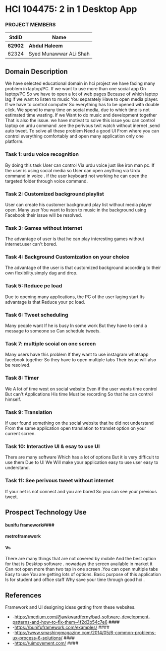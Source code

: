 # HCI 104475: 2 in 1 Desktop App #
### PROJECT MEMBERS ###
StdID | Name
------------ | -------------
**62902** | **Abdul Haleem** <!--this is the group leader in bold-->
62324 | Syed Munawwar ALi Shah 
<!-- Replace name and student ids with acutally group member names and ids-->
## Domain Description ##
<!--Replace this text with the description the domain you have choose. Give reason behind your choice. Explain why you were motivated etc. etc.-->
We have selected educational domain in hci project we have facing many problem in laptop/PC. If we want to use more than one social app On laptop/PC So we have to open a lot of web pages Because of which laptop lag
If we want to listen to music You separately Have to open media player.
If we have to control  computer So everything has to be opened with double click.
We spend to many  time on social media, due to which time is not estimated time wasting. 
If we Want to do music and development together That is also the issue. 
we have motivat to solve this issue you can control laptop on urdu command .see the perivous twit watch without inernet ,send auto tweet.
To solve all these problem Need a good UI From where you can control everything comfortably and open many application only one  platform.

### Task 1: urdu voice recognition ###
By doing this task User can control Via urdu voice just like iron man pc.
If the user is using social media so User can open anything via Urdu command in voice .
if the user keyboard not working he can open the targeted folder through voice command.

### Task 2: Customized background playlist ###
User can create his customer background play list without  media player open.
Many user You want to listen to music in the background using Facebook their issue will be resolved.

### Task 3: Games without internet ###
The advantage of user is that he can play interesting  games without internet.user can't bored.

### Task 4: Background Customization on your choice ###
The advantage of the user is that customized  background according to their own flexibility.simply dag and drop.

### Task 5: Reduce pc load ###
Due to opening many applications, the PC of the user laging start 
Its advantage is that Reduce your pc load.

### Task 6: Tweet scheduling ###
Many people want If he is busy In some work But they have to send a message to someone so Can schedule tweets.

### Task 7: multiple scoial  on one screen ###
Many users have this problem If they want to use instagram whatsapp facebook together So they have to open multiple tabs Their issue will also be resolved.

### Task 8: Timer ###
We A lot of time west on social  website Even if the user wants time control But can't 
Applications His time Must be recording So that he can control himself.

### Task 9: Translation ###
If user found something on the social website that he did not understand From the same application open translation to translet option on your current scrren.

### Task 10: Interactive UI & esay to use UI ###
There are many software Which has a lot of options But it is very difficult to use them Due to UI 
We Will make your application easy to use user easy to understand.

### Task 11: See perivous tweet without internet ###
If your net is not connect  and you are bored So you can see your previous tweet.

## Prospect Technology Use ##
#### bunifu framework####
#### metroframework ####
#### Vs ####

There are many things that are not covered by mobile And the best option for that is Desktop software  .
nowadays the screen available in market  it Can not open more than two tap in one screen .You can open multiple tabs  Easy to use 
You are getting lots of options.
Basic purpose of this application Is for student and office staff Why save your time through good hci .

## References ##
Framework and UI designing ideas getting from these websites.
* -https://medium.com/@awkwardferny/bad-software-development-patterns-and-how-to-fix-them-4f2d3b54c7e6 ####
* -https://bunifuframework.com/examples/ ####
* -https://www.smashingmagazine.com/2014/05/6-common-problems-ux-process-6-solutions/ ####
* -https://uimovement.com/ ####

